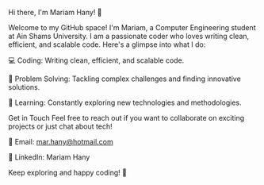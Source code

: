 Hi there, I'm Mariam Hany! 👋

Welcome to my GitHub space! I'm Mariam, a Computer Engineering student at Ain Shams University. I am a passionate coder who loves writing clean, efficient, and scalable code. Here's a glimpse into what I do:

💻 Coding: Writing clean, efficient, and scalable code.

🧩 Problem Solving: Tackling complex challenges and finding innovative solutions.

🌱 Learning: Constantly exploring new technologies and methodologies.

Get in Touch
Feel free to reach out if you want to collaborate on exciting projects or just chat about tech!

📧 Email: mar.hany@hotmail.com

💼 LinkedIn: Mariam Hany

Keep exploring and happy coding! 🌟
